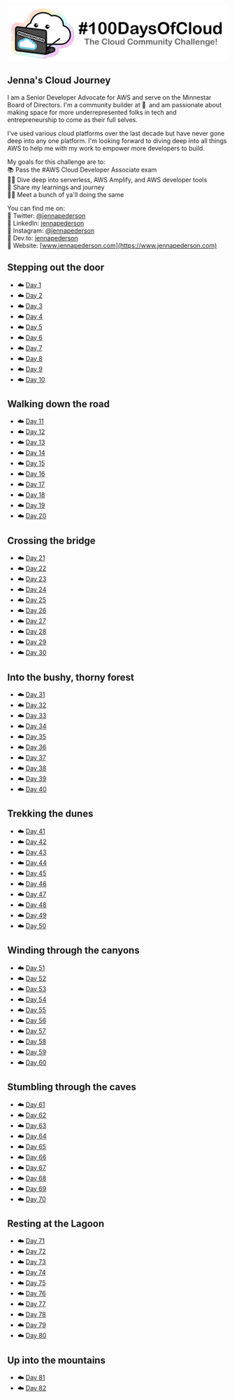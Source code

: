 <p align="center">
  <img src="banner.png">
</p>

<!--

## The Challenge
1. Read about the challenge and register at [#100DaysOfCloud.com](https://100DaysOfCloud.com)
2. Join the [Discord Channel](https://discord.gg/c6Db8nY)
3. Copy the [100DaysOfCloud/100DaysOfCloud Journey Template](https://github.com/100DaysOfCloud/100DaysOfCloud/generate)
4. Use the [Micro](Templates/000-DAY-ARTICLE-MICRO-TEMPLATE.md), [Short](Templates/001-DAY-ARTICLE-SHORT-TEMPLATE.md) or [Long](Templates/002-DAY-ARTICLE-LONG-TEMPLATE.md) Day Journey Template and document your day-to-day progress.
5. Update your main README to link back to your Day Journey article
4. If you need ideas go to [#100DaysOfCloudIdeas](https://github.com/100DaysOfCloud/100DaysOfCloudIdeas)

## How to use this template:
Fill in your details where you see this icon ✍️
We have provided a sample Day Journey entry staring at 0. You can delete this example.

-->

## Jenna's Cloud Journey

I am a Senior Developer Advocate for AWS and serve on the Minnestar Board of Directors. I'm a community builder at 💛 and am passionate about making space for more underrepresented folks in tech and entrepreneurship to come as their full selves.

I've used various cloud platforms over the last decade but have never gone deep into any one platform. I'm looking forward to diving deep into all things AWS to help me with my work to empower more developers to build.

My goals for this challenge are to:  
📚 Pass the #AWS Cloud Developer Associate exam  
🏊‍♀️ Dive deep into serverless, AWS Amplify, and AWS developer tools  
📣 Share my learnings and journey  
👯‍♀️ Meet a bunch of ya'll doing the same  

You can find me on:  
🔹 Twitter: [@jennapederson](https://twitter.com/jennapederson)  
🔹 LinkedIn: [jennapederson](https://www.linkedin.com/in/jennapederson/)  
🔹 Instagram: [@jennapederson](https://instagram.com/jennapederson)  
🔹 Dev.to: [jennapederson](https://dev.to/jennapederson)  
🔹 Website: [www.jennapederson.com](https://www.jennapederson.com)  

## Stepping out the door

- ☁️ [Day 1](Journey/001/Readme.md)
- ☁️ [Day 2](Journey/002/Readme.md)
- ☁️ [Day 3](Journey/003/Readme.md)
- ☁️ [Day 4](Journey/004/Readme.md)
- ☁️ [Day 5](Journey/005/Readme.md)
- ☁️ [Day 6](Journey/006/Readme.md)
- ☁️ [Day 7](Journey/007/Readme.md)
- ☁️ [Day 8](Journey/008/Readme.md)
- ☁️ [Day 9](Journey/009/Readme.md)
- ☁️ [Day 10](Journey/010/Readme.md)

## Walking down the road

- ☁️ [Day 11](Journey/011/Readme.md)
- ☁️ [Day 12](Journey/012/Readme.md)
- ☁️ [Day 13](Journey/013/Readme.md)
- ☁️ [Day 14](Journey/014/Readme.md)
- ☁️ [Day 15](Journey/015/Readme.md)
- ☁️ [Day 16](Journey/016/Readme.md)
- ☁️ [Day 17](Journey/017/Readme.md)
- ☁️ [Day 18](Journey/018/Readme.md)
- ☁️ [Day 19](Journey/019/Readme.md)
- ☁️ [Day 20](Journey/020/Readme.md)

## Crossing the bridge

- ☁️ [Day 21](Journey/021/Readme.md)
- ☁️ [Day 22](Journey/022/Readme.md)
- ☁️ [Day 23](Journey/023/Readme.md)
- ☁️ [Day 24](Journey/024/Readme.md)
- ☁️ [Day 25](Journey/025/Readme.md)
- ☁️ [Day 26](Journey/026/Readme.md)
- ☁️ [Day 27](Journey/027/Readme.md)
- ☁️ [Day 28](Journey/028/Readme.md)
- ☁️ [Day 29](Journey/029/Readme.md)
- ☁️ [Day 30](Journey/030/Readme.md)

## Into the bushy, thorny forest

- ☁️ [Day 31](Journey/031/Readme.md)
- ☁️ [Day 32](Journey/032/Readme.md)
- ☁️ [Day 33](Journey/033/Readme.md)
- ☁️ [Day 34](Journey/034/Readme.md)
- ☁️ [Day 35](Journey/035/Readme.md)
- ☁️ [Day 36](Journey/036/Readme.md)
- ☁️ [Day 37](Journey/037/Readme.md)
- ☁️ [Day 38](Journey/038/Readme.md)
- ☁️ [Day 39](Journey/039/Readme.md)
- ☁️ [Day 40](Journey/040/Readme.md)

## Trekking the dunes

- ☁️ [Day 41](Journey/041/Readme.md)
- ☁️ [Day 42](Journey/042/Readme.md)
- ☁️ [Day 43](Journey/043/Readme.md)
- ☁️ [Day 44](Journey/044/Readme.md)
- ☁️ [Day 45](Journey/045/Readme.md)
- ☁️ [Day 46](Journey/046/Readme.md)
- ☁️ [Day 47](Journey/047/Readme.md)
- ☁️ [Day 48](Journey/048/Readme.md)
- ☁️ [Day 49](Journey/049/Readme.md)
- ☁️ [Day 50](Journey/050/Readme.md)

## Winding through the canyons

- ☁️ [Day 51](Journey/051/Readme.md)
- ☁️ [Day 52](Journey/052/Readme.md)
- ☁️ [Day 53](Journey/053/Readme.md)
- ☁️ [Day 54](Journey/054/Readme.md)
- ☁️ [Day 55](Journey/055/Readme.md)
- ☁️ [Day 56](Journey/056/Readme.md)
- ☁️ [Day 57](Journey/057/Readme.md)
- ☁️ [Day 58](Journey/058/Readme.md)
- ☁️ [Day 59](Journey/059/Readme.md)
- ☁️ [Day 60](Journey/060/Readme.md)

## Stumbling through the caves

- ☁️ [Day 61](Journey/061/Readme.md)
- ☁️ [Day 62](Journey/062/Readme.md)
- ☁️ [Day 63](Journey/063/Readme.md)
- ☁️ [Day 64](Journey/064/Readme.md)
- ☁️ [Day 65](Journey/065/Readme.md)
- ☁️ [Day 66](Journey/066/Readme.md)
- ☁️ [Day 67](Journey/067/Readme.md)
- ☁️ [Day 68](Journey/068/Readme.md)
- ☁️ [Day 69](Journey/069/Readme.md)
- ☁️ [Day 70](Journey/070/Readme.md)

## Resting at the Lagoon

- ☁️ [Day 71](Journey/071/Readme.md)
- ☁️ [Day 72](Journey/072/Readme.md)
- ☁️ [Day 73](Journey/073/Readme.md)
- ☁️ [Day 74](Journey/074/Readme.md)
- ☁️ [Day 75](Journey/075/Readme.md)
- ☁️ [Day 76](Journey/076/Readme.md)
- ☁️ [Day 77](Journey/077/Readme.md)
- ☁️ [Day 78](Journey/078/Readme.md)
- ☁️ [Day 79](Journey/079/Readme.md)
- ☁️ [Day 80](Journey/080/Readme.md)

## Up into the mountains

- ☁️ [Day 81](Journey/081/Readme.md)
- ☁️ [Day 82](Journey/082/Readme.md)
<!--
- ☁️ [Day 83](Journey/083/Readme.md)
- ☁️ [Day 84](Journey/084/Readme.md)
- ☁️ [Day 85](Journey/085/Readme.md)
- ☁️ [Day 86](Journey/086/Readme.md)
- ☁️ [Day 87](Journey/087/Readme.md)
- ☁️ [Day 88](Journey/088/Readme.md)
- ☁️ [Day 89](Journey/089/Readme.md)
- ☁️ [Day 90](Journey/090/Readme.md)

## Into the sky to touch the cloud!

- ☁️ [Day 91](Journey/091/Readme.md)
- ☁️ [Day 92](Journey/092/Readme.md)
- ☁️ [Day 93](Journey/093/Readme.md)
- ☁️ [Day 94](Journey/094/Readme.md)
- ☁️ [Day 95](Journey/095/Readme.md)
- ☁️ [Day 96](Journey/096/Readme.md)
- ☁️ [Day 97](Journey/097/Readme.md)
- ☁️ [Day 98](Journey/098/Readme.md)
- ☁️ [Day 99](Journey/099/Readme.md)
- ☁️ [Day 100](Journey/100/Readme.md)
-->